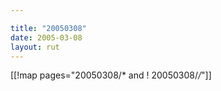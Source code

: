 ```yaml
---

title: "20050308"
date: 2005-03-08
layout: rut
---
```


[[!map pages="20050308/* and ! 20050308/*/*"]]
